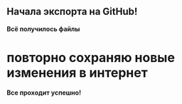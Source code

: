 ## Начала экспорта на GitHub!
__Всё получилось файлы__ 
# повторно сохраняю новые изменения в интернет 

**Все проходит успешно!** 
